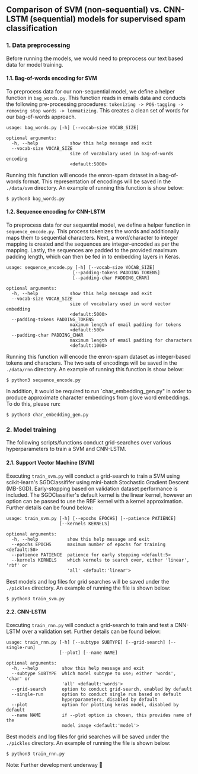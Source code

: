 ## Comparison of SVM (non-sequential) vs. CNN-LSTM (sequential) models for supervised spam classification

### 1. Data preprocessing

Before running the models, we would need to preprocess our text based data for model training.

#### 1.1. Bag-of-words encoding for SVM

To preprocess data for our non-sequential model, we define a helper function in `bag_words.py`. This function reads in emails data and conducts the following pre-processing procedures: `tokenizing -> POS-tagging -> removing stop words -> lemmatizing`. This creates a clean set of words for our bag-of-words approach.

```
usage: bag_words.py [-h] [--vocab-size VOCAB_SIZE]

optional arguments:
  -h, --help            show this help message and exit
  --vocab-size VOCAB_SIZE
                        size of vocabulary used in bag-of-words encoding
                        <default:5000>
```

Running this function will encode the enron-spam dataset in a bag-of-words format. This representation of encodings will be saved in the `./data/svm` directory. An example of running this function is show below:

```shell
$ python3 bag_words.py
```

#### 1.2. Sequence encoding for CNN-LSTM

To preprocess data for our sequential model, we define a helper function in `sequence_encode.py`. This process tokenizes the words and additionally maps them to sequential characters. Next, a word/character to integer mapping is created and the sequences are integer-encoded as per the mapping. Lastly, the sequences are padded to the provided maximum padding length, which can then be fed in to embedding layers in Keras.

```
usage: sequence_encode.py [-h] [--vocab-size VOCAB_SIZE]
                         [--padding-tokens PADDING_TOKENS]
                         [--padding-char PADDING_CHAR]

optional arguments:
  -h, --help            show this help message and exit
  --vocab-size VOCAB_SIZE
                        size of vocabulary used in word vector embedding
                        <default:5000>
  --padding-tokens PADDING_TOKENS
                        maximum length of email padding for tokens
                        <default:500>
  --padding-char PADDING_CHAR
                        maximum length of email padding for characters
                        <default:1000>
```

Running this function will encode the enron-spam dataset as integer-based tokens and characters. The two sets of encodings will be saved in the `./data/rnn` directory. An example of running this function is show below:

```shell
$ python3 sequence_encode.py
```

In addition, it would be required to run `char_embedding_gen.py" in order to produce approximate character embeddings from glove word embeddings. To do this, please run:

```shell
$ python3 char_embedding_gen.py
```

### 2. Model training

The following scripts/functions conduct grid-searches over various hyperparameters to train a SVM and CNN-LSTM.

#### 2.1. Support Vector Machine (SVM)

Executing `train_svm.py` will conduct a grid-search to train a SVM using scikit-learn's SGDClassififer using mini-batch Stochastic Gradient Descent (MB-SGD). Early-stopping based on validation dataset performance is included. The SGDClassifier's default kernel is the linear kernel, however an option can be passed to use the RBF kernel with a kernel approximation. Further details can be found below:

```
usage: train_svm.py [-h] [--epochs EPOCHS] [--patience PATIENCE]
                    [--kernels KERNELS]

optional arguments:
  -h, --help           show this help message and exit
  --epochs EPOCHS      maximum number of epochs for training <default:50>
  --patience PATIENCE  patience for early stopping <default:5>
  --kernels KERNELS    which kernels to search over, either 'linear', 'rbf' or
                       'all' <default:'linear'>
```

Best models and log files for grid searches will be saved under the `./pickles` directory. An example of running the file is shown below:

```
$ python3 train_svm.py
```

#### 2.2. CNN-LSTM

Executing `train_rnn.py` will conduct a grid-search to train and test a CNN-LSTM over a validation set. Further details can be found below:

```
usage: train_rnn.py [-h] [--subtype SUBTYPE] [--grid-search] [--single-run]
                    [--plot] [--name NAME]

optional arguments:
  -h, --help         show this help message and exit
  --subtype SUBTYPE  which model subtype to use; either 'words', 'char' or
                     'all' <default:'words'>
  --grid-search      option to conduct grid-search, enabled by default
  --single-run       option to conduct single run based on default
                     hyperparameters, disabled by default
  --plot             option for plotting keras model, disabled by default
  --name NAME        if --plot option is chosen, this provides name of the
                     model image <default:'model'>
```

Best models and log files for grid searches will be saved under the `./pickles` directory. An example of running the file is shown below:

```
$ python3 train_rnn.py
```

Note: Further development underway :snail:
